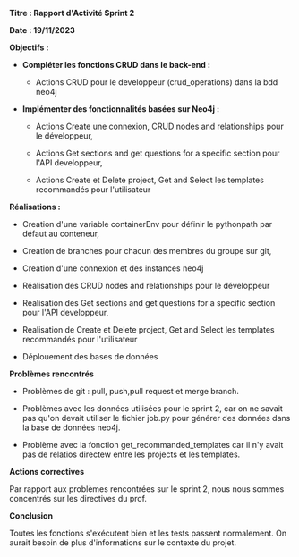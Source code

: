 **Titre : Rapport d'Activité Sprint 2**

**Date : 19/11/2023**

**Objectifs :**

- **Compléter les fonctions CRUD dans le back-end :**

    - Actions CRUD pour le developpeur (crud_operations) dans la bdd neo4j

- **Implémenter des fonctionnalités basées sur Neo4j :**

    - Actions Create une connexion, CRUD nodes and relationships pour le développeur,

    - Actions Get sections and get questions for a specific section pour l'API developpeur,

    - Actions Create et Delete project, Get and Select les templates recommandés pour l'utilisateur

**Réalisations :**

   - Creation d'une variable containerEnv pour définir le pythonpath par défaut au conteneur,

   - Creation de branches pour chacun des membres du groupe sur git,

   - Creation d'une connexion et des instances neo4j
   
   - Réalisation des CRUD nodes and relationships pour le développeur

   - Realisation des Get sections and get questions for a specific section pour l'API developpeur,

   - Realisation de Create et Delete project, Get and Select les templates recommandés pour l'utilisateur
   - Déplouement des bases de données

**Problèmes rencontrés**

   - Problèmes de git : pull, push,pull request et merge branch.

   - Problèmes avec les données utilisées pour le sprint 2, car on ne savait pas qu'on devait utiliser le fichier job.py pour générer des données dans la base de données neo4j.

   - Problème avec la fonction get_recommanded_templates car il n'y avait pas de relatios directew entre les projects et les templates.


**Actions correctives**

Par rapport aux problèmes rencontrées sur le sprint 2, nous nous sommes concentrés sur les directives du prof. 

**Conclusion**

   Toutes les fonctions s'exécutent bien et les tests passent normalement.
   On aurait besoin de plus d'informations sur le contexte du projet.

   
